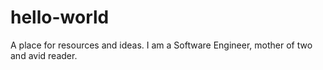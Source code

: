 # hello-world
A place for resources and ideas.
I am a Software Engineer, mother of two and avid reader. 
